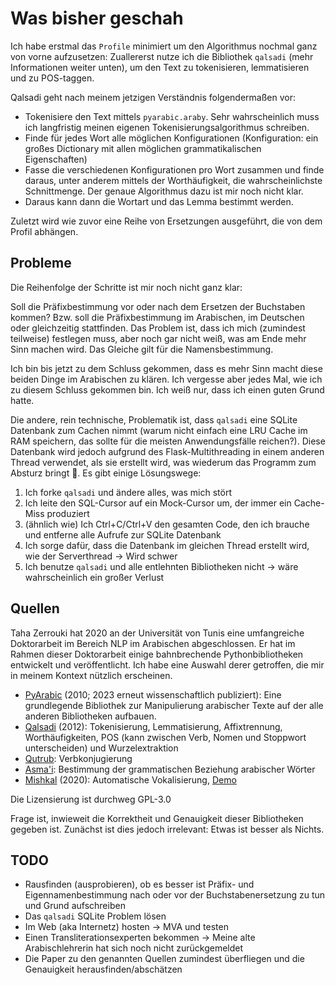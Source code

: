 # Was bisher geschah

Ich habe erstmal das `Profile` minimiert um den Algorithmus nochmal ganz von vorne aufzusetzen: Zuallererst nutze ich die Bibliothek `qalsadi` (mehr Informationen weiter unten), um den Text zu tokenisieren, lemmatisieren und zu POS-taggen. 

Qalsadi geht nach meinem jetzigen Verständnis folgendermaßen vor:
- Tokenisiere den Text mittels `pyarabic.araby`. Sehr wahrscheinlich muss ich langfristig meinen eigenen Tokenisierungsalgorithmus schreiben. 
- Finde für jedes Wort alle möglichen Konfigurationen (Konfiguration: ein großes Dictionary mit allen möglichen grammatikalischen Eigenschaften)
- Fasse die verschiedenen Konfigurationen pro Wort zusammen und finde daraus, unter anderem mittels der Worthäufigkeit, die wahrscheinlichste Schnittmenge. Der genaue Algorithmus dazu ist mir noch nicht klar.
- Daraus kann dann die Wortart und das Lemma bestimmt werden. 

Zuletzt wird wie zuvor eine Reihe von Ersetzungen ausgeführt, die von dem Profil abhängen. 

## Probleme

Die Reihenfolge der Schritte ist mir noch nicht ganz klar:

Soll die Präfixbestimmung vor oder nach dem Ersetzen der Buchstaben kommen? Bzw. soll die Präfixbestimmung im Arabischen, im Deutschen oder gleichzeitig stattfinden. Das Problem ist, dass ich mich (zumindest teilweise) festlegen muss, aber noch gar nicht weiß, was am Ende mehr Sinn machen wird. Das Gleiche gilt für die Namensbestimmung.

Ich bin bis jetzt zu dem Schluss gekommen, dass es mehr Sinn macht diese beiden Dinge im Arabischen zu klären. Ich vergesse aber jedes Mal, wie ich zu diesem Schluss gekommen bin. Ich weiß nur, dass ich einen guten Grund hatte. 

Die andere, rein technische, Problematik ist, dass `qalsadi` eine SQLite Datenbank zum Cachen nimmt (warum nicht einfach eine LRU Cache im RAM speichern, das sollte für die meisten Anwendungsfälle reichen?). Diese Datenbank wird jedoch aufgrund des Flask-Multithreading in einem anderen Thread verwendet, als sie erstellt wird, was wiederum das Programm zum Absturz bringt 🤦. Es gibt einige Lösungswege:

1. Ich forke `qalsadi` und ändere alles, was mich stört
2. Ich leite den SQL-Cursor auf ein Mock-Cursor um, der immer ein Cache-Miss produziert
3. (ähnlich wie) Ich Ctrl+C/Ctrl+V den gesamten Code, den ich brauche und entferne alle Aufrufe zur SQLite Datenbank
4. Ich sorge dafür, dass die Datenbank im gleichen Thread erstellt wird, wie der Serverthread -> Wird schwer
5. Ich benutze `qalsadi` und alle entlehnten Bibliotheken nicht -> wäre wahrscheinlich ein großer Verlust

## Quellen

Taha Zerrouki hat 2020 an der Universität von Tunis eine umfangreiche Doktorarbeit im Bereich NLP im Arabischen abgeschlossen. Er hat im Rahmen dieser Doktorarbeit einige bahnbrechende Pythonbibliotheken entwickelt und veröffentlicht. Ich habe eine Auswahl derer getroffen, die mir in meinem Kontext nützlich erscheinen. 

- [PyArabic](https://github.com/linuxscout/pyarabic) (2010; 2023 erneut wissenschaftlich publiziert): Eine grundlegende Bibliothek zur Manipulierung arabischer Texte auf der alle anderen Bibliotheken aufbauen. 
- [Qalsadi](https://github.com/linuxscout/qalsadi) (2012): Tokenisierung, Lemmatisierung, Affixtrennung, Worthäufigkeiten, POS (kann zwischen Verb, Nomen und Stoppwort unterscheiden) und Wurzelextraktion
- [Qutrub](https://github.com/linuxscout/qutrub): Verbkonjugierung
- [Asma'i](https://github.com/linuxscout/asmai-arabic-semantic): Bestimmung der grammatischen Beziehung arabischer Wörter
- [Mishkal](https://github.com/linuxscout/mishkal/) (2020): Automatische Vokalisierung, [Demo](https://www.tahadz.com/mishkal/)

Die Lizensierung ist durchweg GPL-3.0

Frage ist, inwieweit die Korrektheit und Genauigkeit dieser Bibliotheken gegeben ist. Zunächst ist dies jedoch irrelevant: Etwas ist besser als Nichts. 

## TODO
- Rausfinden (ausprobieren), ob es besser ist Präfix- und Eigennamenbestimmung nach oder vor der Buchstabenersetzung zu tun und Grund aufschreiben
- Das `qalsadi` SQLite Problem lösen
- Im Web (aka Internetz) hosten -> MVA und testen
- Einen Transliterationsexperten bekommen -> Meine alte Arabischlehrerin hat sich noch nicht zurückgemeldet
- Die Paper zu den genannten Quellen zumindest überfliegen und die Genauigkeit herausfinden/abschätzen

